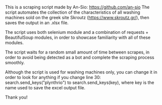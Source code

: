 This is a scraping script made by An-Sio: https://github.com/an-sio
The script automates the collection of the characteristics of all washing machines sold on the greek site Skroutz (https://www.skroutz.gr/), then saves the output in an .xlsx file.

The script uses both selenium module and a combination of requests + BeautifulSoup modules, in order to showcase familiarity with all of these modules.

The script waits for a random small amount of time between scrapes, in order to avoid being detected as a bot and complete the scraping process smoothly.

Although the script is used for washing machines only, you can change it in order to look for anything if you change line 30: search.send_keys("plynthrio") to search.send_keys(key), where key is the name used to save the excel output file.

Thank you!